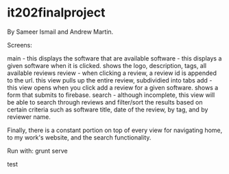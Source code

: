 # it202finalproject

By Sameer Ismail and Andrew Martin.

Screens:

main - this displays the software that are available 
software - this displays a given software when it is clicked. shows the logo, description, tags, all available reviews
review - when clicking a review, a review id is appended to the url. this view pulls up the entire review, subdividied into tabs
add - this view opens when you click add a review for a given software. shows a form that submits to firebase.
search - although incomplete, this view will be able to search through reviews and filter/sort the results based on certain criteria such as software title, date of the review, by tag, and by reviewer name.

Finally, there is a constant portion on top of every view for navigating home, to my work's website, and the search functionality.

Run with: grunt serve

test